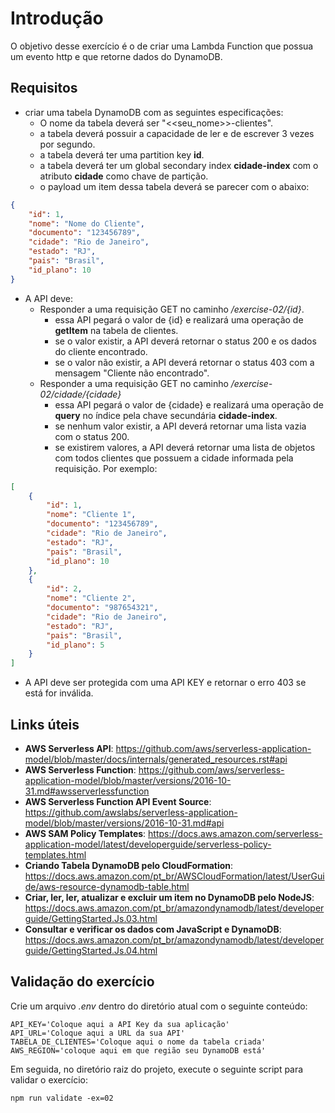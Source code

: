# Introdução
O objetivo desse exercício é o de criar uma Lambda Function que possua um evento http e que retorne dados do DynamoDB.

## Requisitos
- criar uma tabela DynamoDB com as seguintes especificações:
  - O nome da tabela deverá ser "<<seu_nome>>-clientes".
  - a tabela deverá possuir a capacidade de ler e de escrever 3 vezes por segundo.
  - a tabela deverá ter uma partition key **id**.
  - a tabela deverá ter um global secondary index **cidade-index** com o atributo **cidade** como chave de partição.
  - o payload um item dessa tabela deverá se parecer com o abaixo:

```json
{
    "id": 1,
    "nome": "Nome do Cliente",
    "documento": "123456789",
    "cidade": "Rio de Janeiro",
    "estado": "RJ",
    "pais": "Brasil",
    "id_plano": 10
}
```

- A API deve:
  - Responder a uma requisição GET no caminho */exercise-02/{id}*.
    - essa API pegará o valor de {id} e realizará uma operação de **getItem** na tabela de clientes.
    - se o valor existir, a API deverá retornar o status 200 e os dados do cliente encontrado.
    - se o valor não existir, a API deverá retornar o status 403 com a mensagem "Cliente não encontrado".
  - Responder a uma requisição GET no caminho */exercise-02/cidade/{cidade}*
    - essa API pegará o valor de {cidade} e realizará uma operação de **query** no índice pela chave secundária **cidade-index**.
    - se nenhum valor existir, a API deverá retornar uma lista vazia com o status 200.
    - se existirem valores, a API deverá retornar uma lista de objetos com todos clientes que possuem a cidade informada pela requisição. Por exemplo:

```json
[
    {
        "id": 1,
        "nome": "Cliente 1",
        "documento": "123456789",
        "cidade": "Rio de Janeiro",
        "estado": "RJ",
        "pais": "Brasil",
        "id_plano": 10
    },
    {
        "id": 2,
        "nome": "Cliente 2",
        "documento": "987654321",
        "cidade": "Rio de Janeiro",
        "estado": "RJ",
        "pais": "Brasil",
        "id_plano": 5
    }
]
```

  - A API deve ser protegida com uma API KEY e retornar o erro 403 se está for inválida.

## Links úteis
* **AWS Serverless API**: https://github.com/aws/serverless-application-model/blob/master/docs/internals/generated_resources.rst#api
* **AWS Serverless Function**: https://github.com/aws/serverless-application-model/blob/master/versions/2016-10-31.md#awsserverlessfunction
* **AWS Serverless Function API Event Source**: https://github.com/awslabs/serverless-application-model/blob/master/versions/2016-10-31.md#api
* **AWS SAM Policy Templates**: https://docs.aws.amazon.com/serverless-application-model/latest/developerguide/serverless-policy-templates.html
* **Criando Tabela DynamoDB pelo CloudFormation**: https://docs.aws.amazon.com/pt_br/AWSCloudFormation/latest/UserGuide/aws-resource-dynamodb-table.html
* **Criar, ler, ler, atualizar e excluir um item no DynamoDB pelo NodeJS**: https://docs.aws.amazon.com/pt_br/amazondynamodb/latest/developerguide/GettingStarted.Js.03.html
* **Consultar e verificar os dados com JavaScript e DynamoDB**: https://docs.aws.amazon.com/pt_br/amazondynamodb/latest/developerguide/GettingStarted.Js.04.html

## Validação do exercício

Crie um arquivo *.env* dentro do diretório atual com o seguinte conteúdo:
```
API_KEY='Coloque aqui a API Key da sua aplicação'
API_URL='Coloque aqui a URL da sua API'
TABELA_DE_CLIENTES='Coloque aqui o nome da tabela criada'
AWS_REGION='coloque aqui em que região seu DynamoDB está'
```

Em seguida, no diretório raiz do projeto, execute o seguinte script para validar o exercício:
```
npm run validate -ex=02
```
